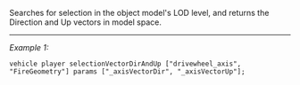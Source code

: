 Searches for selection in the object model's LOD level, and returns the Direction and Up vectors in model space.


---
*Example 1:*
```sqf
vehicle player selectionVectorDirAndUp ["drivewheel_axis", "FireGeometry"] params ["_axisVectorDir", "_axisVectorUp"];
```